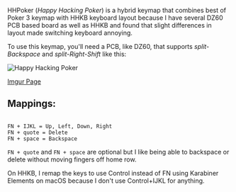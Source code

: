 HHPoker (*Happy Hacking Poker*) is a hybrid keymap that
combines best of Poker 3 keymap with HHKB keyboard layout
because I have several DZ60 PCB based board as well as HHKB and
found that slight differences in layout made switching keyboard annoying.

To use this keymap, you'll need a PCB, like DZ60, that supports *split-Backspace* and *split-Right-Shift* like this:

![Happy Hacking Poker](https://i.imgur.com/TYe2KgU.png)

[Imgur Page](https://imgur.com/gallery/yoFGU)

## Mappings:

```

FN + IJKL = Up, Left, Down, Right
FN + quote = Delete
FN + space = Backspace

```

`FN + quote` and `FN + space` are optional but
I like being able to backspace or delete without moving fingers off home row.

On HHKB, I remap the keys to use Control instead of FN using Karabiner Elements on macOS because
I don't use Control+IJKL for anything.

